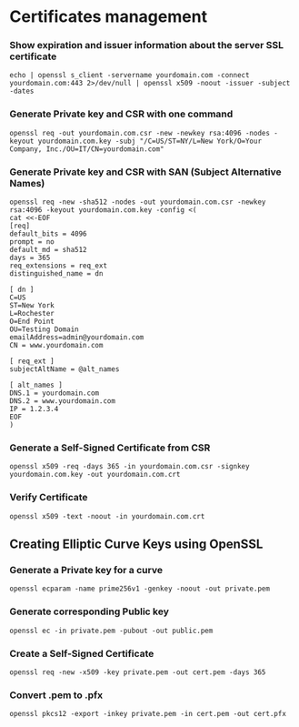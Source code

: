 # Certificates management

### Show expiration and issuer information about the server SSL certificate

```shell
echo | openssl s_client -servername yourdomain.com -connect yourdomain.com:443 2>/dev/null | openssl x509 -noout -issuer -subject -dates
```
### Generate Private key and CSR with one command
```shell
openssl req -out yourdomain.com.csr -new -newkey rsa:4096 -nodes -keyout yourdomain.com.key -subj "/C=US/ST=NY/L=New York/O=Your Company, Inc./OU=IT/CN=yourdomain.com"
```
### Generate Private key and CSR with SAN (Subject Alternative Names)
```shell
openssl req -new -sha512 -nodes -out yourdomain.com.csr -newkey rsa:4096 -keyout yourdomain.com.key -config <(
cat <<-EOF
[req]
default_bits = 4096
prompt = no
default_md = sha512
days = 365
req_extensions = req_ext
distinguished_name = dn

[ dn ]
C=US
ST=New York
L=Rochester
O=End Point
OU=Testing Domain
emailAddress=admin@yourdomain.com
CN = www.yourdomain.com

[ req_ext ]
subjectAltName = @alt_names

[ alt_names ]
DNS.1 = yourdomain.com
DNS.2 = www.yourdomain.com
IP = 1.2.3.4
EOF
)
```
### Generate a Self-Signed Certificate from CSR
```shell
openssl x509 -req -days 365 -in yourdomain.com.csr -signkey yourdomain.com.key -out yourdomain.com.crt
```
### Verify Certificate
```shell
openssl x509 -text -noout -in yourdomain.com.crt
```
## Creating Elliptic Curve Keys using OpenSSL

### Generate a Private key for a curve
```shell
openssl ecparam -name prime256v1 -genkey -noout -out private.pem
```
### Generate corresponding Public key
```shell
openssl ec -in private.pem -pubout -out public.pem
```
### Create a Self-Signed Certificate
```shell
openssl req -new -x509 -key private.pem -out cert.pem -days 365
```
### Convert .pem to .pfx
```shell
openssl pkcs12 -export -inkey private.pem -in cert.pem -out cert.pfx
```